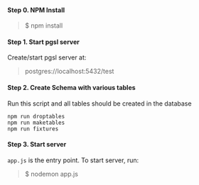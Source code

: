 #### Step 0. NPM Install
> $ npm install

#### Step 1. Start pgsl server
Create/start pgsl server at:
> postgres://localhost:5432/test

#### Step 2. Create Schema with various tables
Run this script and all tables should be created in the database

```
npm run droptables
npm run maketables
npm run fixtures
```

#### Step 3. Start server
`app.js` is the entry point. To start server, run:
> $ nodemon app.js